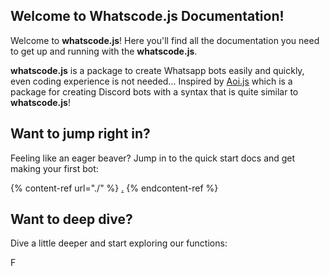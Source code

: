 ## Welcome to Whatscode.js Documentation!

Welcome to **whatscode.js**! Here you'll find all the documentation you need to get up and running with the **whatscode.js**.

**whatscode.js** is a package to create Whatsapp bots easily and quickly, even coding experience is not needed... Inspired by [Aoi.js](https://npmjs.com/aoi.js) which is a package for creating Discord bots with a syntax that is quite similar to **whatscode.js**!

## Want to jump right in?

Feeling like an eager beaver? Jump in to the quick start docs and get making your first bot:

{% content-ref url="./" %}
[.](./)
{% endcontent-ref %}

## Want to deep dive?

Dive a little deeper and start exploring our functions:

​[​](reference/functions/)F

